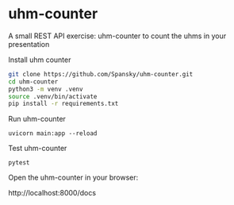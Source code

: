 # uhm-counter
A small REST API exercise: uhm-counter to count the uhms in your presentation 

Install uhm counter
```bash
git clone https://github.com/Spansky/uhm-counter.git
cd uhm-counter
python3 -m venv .venv
source .venv/bin/activate
pip install -r requirements.txt
```

Run uhm-counter
```
uvicorn main:app --reload
```

Test uhm-counter
```
pytest
```

Open the uhm-counter in your browser:

http://localhost:8000/docs